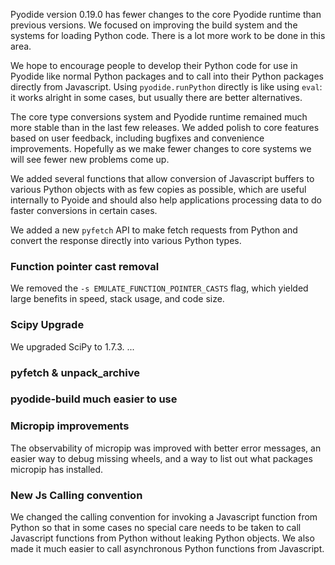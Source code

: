 Pyodide version 0.19.0 has fewer changes to the core Pyodide runtime than
previous versions. We focused on improving the build system and the systems for
loading Python code. There is a lot more work to be done in this area.

We hope to encourage people to develop their Python code for use in Pyodide like
normal Python packages and to call into their Python packages directly from
Javascript. Using `pyodide.runPython` directly is like using `eval`: it works
alright in some cases, but usually there are better alternatives.

The core type conversions system and Pyodide runtime remained much more stable
than in the last few releases. We added polish to core features based on user
feedback, including bugfixes and convenience improvements. Hopefully as
we make fewer changes to core systems we will see fewer new problems come up.

We added several functions that allow conversion of Javascript buffers to
various Python objects with as few copies as possible, which are useful
internally to Pyoide and should also help applications processing data to do
faster conversions in certain cases. 

We added a new `pyfetch` API to make fetch requests from Python and convert the
response directly into various Python types. 

### Function pointer cast removal

We removed the `-s EMULATE_FUNCTION_POINTER_CASTS` flag, which yielded large
benefits in speed, stack usage, and code size.

### Scipy Upgrade
We upgraded SciPy to 1.7.3. ...

### pyfetch & unpack_archive

### pyodide-build much easier to use

### Micropip improvements

The observability of micropip was improved with better error messages, an easier
way to debug missing wheels, and a way to list out what packages micropip has
installed.

### New Js Calling convention

We changed the calling convention for invoking a Javascript function from Python
so that in some cases no special care needs to be taken to call Javascript
functions from Python without leaking Python objects. We also made it much
easier to call asynchronous Python functions from Javascript.
